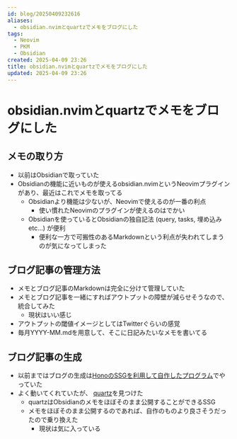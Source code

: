 ```yaml
---
id: blog/20250409232616
aliases:
  - obsidian.nvimとquartzでメモをブログにした
tags:
  - Neovim
  - PKM
  - Obsidian
created: 2025-04-09 23:26
title: obsidian.nvimとquartzでメモをブログにした
updated: 2025-04-09 23:26
---
```


# obsidian.nvimとquartzでメモをブログにした

## メモの取り方

- 以前はObsidianで取っていた
- Obsidianの機能に近いものが使えるobsidian.nvimというNeovimプラグインがあり、最近はこれでメモを取ってる
    - Obsidianより機能は少ないが、Neovimで使えるのが一番の利点
        - 使い慣れたNeovimのプラグインが使えるのはでかい
    - Obsidianを使っているとObsidianの独自記法 (query, tasks, 埋め込み etc...) が便利
        - 便利な一方で可搬性のあるMarkdownという利点が失われてしまうのが気になってしまった

## ブログ記事の管理方法

- メモとブログ記事のMarkdownは完全に分けて管理していた
- メモとブログ記事を一緒にすればアウトプットの障壁が減らせそうなので、統合してみた
    - 現状はいい感じ
- アウトプットの閾値イメージとしてはTwitterぐらいの感覚
- 毎月YYYY-MM.mdを用意して、そこに日記みたいなメモを書いてる

## ブログ記事の生成

- 以前まではブログの生成は[HonoのSSGを利用して自作したプログラム](blog/g2i3x4w.md)でやっていた
- よく動いてくれていたが、 [quartz](https://quartz.jzhao.xyz/)を見つけた
    - quartzはObsidianのメモをほぼそのまま公開することができるSSG
    - メモをほぼそのまま公開するのであれば、自作のものより良さそうだったので乗り換えた
        - 現状は気に入っている

